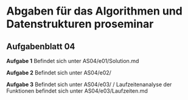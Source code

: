 # Abgaben für das Algorithmen und Datenstrukturen proseminar

## Aufgabenblatt 04

**Aufgabe 1**
Befindet sich unter AS04/e01/Solution.md

**Aufgabe 2**
Befindet sich unter AS04/e02/

**Aufgabe 3**
Befindet sich unter AS04/e03/ /
Laufzeitenanalyse der Funktionen befindet sich unter AS04/e03/Laufzeiten.md
